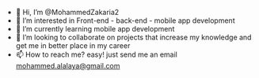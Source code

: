 - 👋 Hi, I’m @MohammedZakaria2
- 👀 I’m interested in Front-end - back-end - mobile app development
- 🌱 I’m currently learning mobile app development
- 💞️ I’m looking to collaborate on projects that increase my knowledge and get me in better place in my career
- 📫 How to reach me? easy! just send me an email mohammed.alalaya@gmail.com

<!---
MohammedZakaria2/MohammedZakaria2 is a ✨ special ✨ repository because its `README.md` (this file) appears on your GitHub profile.
You can click the Preview link to take a look at your changes.
--->
